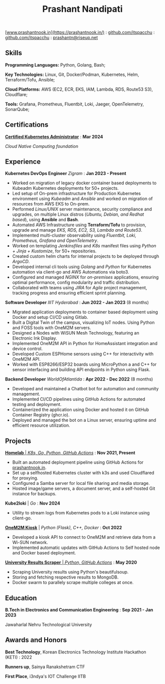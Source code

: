 
# <center> Prashant Nandipati


<link rel="stylesheet" href="./css/template_1.css">

<br>

<span class="iconify" data-icon="charm:person"></span> [www.prashantnook.in](https://prashantnook.in/)
  : <span class="iconify" data-icon="tabler:brand-github"></span> [github.com/itspacchu](https://github.com/itspacchu)
  : <span class="iconify" data-icon="tabler:brand-linkedin"></span> [github.com/itspacchu](https://www.linkedin.com/in/prashantnook/)
  : <span class="iconify" data-icon="tabler:mail"></span> [prashantn@riseup.net](mailto:prashantn@riseup.net)


## Skills

**Programming Languages:** Python, Golang, Bash;

**Key Technologies:** Linux, Git, Docker/Podman, Kubernetes, Helm, Terraform/Tofu, Ansible;

**Cloud Platforms:** AWS (EC2, ECR, EKS, IAM, Lambda, RDS, Route53 S3), Cloudflare;

**Tools:** Grafana, Prometheus, Fluentbit, Loki, Jaeger, OpenTelemetry, SonarQube;

## Certifications

[**Certified Kubernetes Administrator**](https://ti-user-certificates.s3.amazonaws.com/e0df7fbf-a057-42af-8a1f-590912be5460/6729fa83-e42c-43d9-8d8c-32d7cbb94be2-nandipati-d-prashant-c982b27a-b880-4599-ace5-9bdad890b99e-certificate.pdf)
  : **Mar 2024**

_Cloud Native Computing foundation_

## Experience

**Kubernetes DevOps Engineer** _Zigram_
  : **Jan 2023 - Present**

- Worked on migration of legacy docker container based deployments to Kubeadm Kubernetes deployments for 50+ projects.
- Led setup of On-prem infrastructure for Production Kubernetes environment using *Kubeadm* and *Ansible* and worked on migration of resources from AWS EKS to On-prem.
- Performed *Linux/UNIX* server maintenance, security compliance and upgrades, on multiple Linux distros (*Ubuntu, Debian, and Redhat based*), using **Ansible** and **Bash**.
- Automated AWS Infrastructure using **Terraform/Tofu** to provision, upgrade and manage *EKS, RDS, EC2, S3, Lambda and Route53*.
- Implemented multi-cluster observability using *Fluentbit, Loki, Prometheus, Grafana and OpenTelemetry*.
- Worked on templating *Jenkinsfiles* and *K8s* manifest files using *Python + Jinja + Kustomize*, for 50+ repositories.
- Created custom helm charts for internal projects to be deployed through _ArgoCD_.
- Developed internal cli tools using *Golang* and *Python* for Kubernetes automation via client-go and AWS Automations via boto3.
- Configured and managed *NGINX* for *on-premises* applications, ensuring optimal performance, config modularity and traffic distribution.
- Collaborated with teams using *JIRA* for *Agile* project management, tracking progress and ensuring efficient sprint planning.

**Software Developer** _IIIT Hyderabad_
  : **Jun 2022 - Jan 2023** (8 months)

- Migrated application deployments to container based deployment using Docker and setup CI/CD using Gitlab.
- Built a Digital Twin of the campus, visualizing IoT nodes. Using Python and FOSS tools with OneM2M servers.
- Designed a Nodes with WiSUN Mesh Technology, featuring an Electronic Ink Display.
- Implemented OneM2M API in Python for HomeAssistant integration and device control.
- Developed Custom ESPHome sensors using C++ for interactivity with OneM2M API.
- Worked with ESP8266/ESP32 boards using MicroPython a and C++ for sensor interfacing and building API endpoints in Python using Flask.

**Backend Developer** _WorldOfAtlantida_
  : **Apr 2022 - Dec 2022** (8 months)
- Developed and maintained a Chatbot bot for automation and community management.
- Implemented CI/CD pipelines using GitHub Actions for automated testing and deployment.
- Containerized the application using Docker and hosted it on GitHub Container Registry (ghcr.io).
- Deployed and managed the bot on a Linux server, ensuring uptime and efficient resource utilization.

## Projects

[**Homelab** | _K8s, Go, Python, GitHub Actions_](https://prashantnook.in/post/homelab/)
  : **Nov 2021, Present**

- Built an automated deployment pipeline using GitHub Actions for [prashantnook.in](https://prashantnook.in).
- Set up a selfhosted Kubernetes cluster with k3s and used Cloudflared for proxying.
- Configured a Samba server for local file sharing and media storage.
- Hosted image/game servers, a document server, and a self-hosted Git instance for backups.

**Kube2loki** | _Go_
  : **Nov 2024**

- Utility to stream logs from Kubernetes pods to a Loki instance using client-go.

[**OneM2M Kiosk**](https://prashantnook.in/post/e-paper-kiosk/) | _Python (Flask), C++, Docker_
  : **Oct 2022**

- Developed a kiosk API to connect to OneM2M and retrieve data from a Wi-SUN network.
- Implemented automatic updates with GitHub Actions to Self hosted node and Docker based deployment.


[**University Results Scraper** | _Python, GitHub Actions_](https://github.com/itspacchu/JNTU-Results)
  : **May 2020**
- Scraping University results using Python's beautifulsoup.
- Storing and fetching respective results to MongoDB.
- Docker swarm to parallely scrape multiple colleges at once.

## Education

**B.Tech in Electronics and Communication Engineering**
  : **Sep 2021 - Jan 2023**

Jawaharlal Nehru Technological University

## Awards and Honors

**Best Technology**, Korean Electronics Technology Institute Hackathon (KETI)
  : 2022

**Runners up**, Sainya Ranakshetram CTF

**First Place**, i3ndya's IOT Challenge IITB
